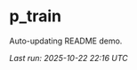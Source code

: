 # p_train

Auto-updating README demo.

<!--START_SECTION:status-->
_Last run: 2025-10-22 22:16 UTC_
<!--END_SECTION:status-->





























































































































































































































































































































































































































































































































































































































































































































































































































































































































































































































































































































































































































































































































































































































































































